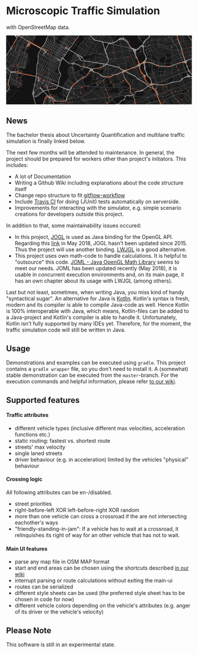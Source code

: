 # Microscopic Traffic Simulation
with OpenStreetMap data.

![Teaser: New York](resources/teaser.png "Teaser: New York")

## News
The bachelor thesis about Uncertainty Quantification and multilane traffic simulation is finally linked below.

The next few months will be attended to maintenance.
In general, the project should be prepared for workers other than project's initiators.
This includes:
- A lot of Documentation
- Writing a Github Wiki including explanations about the code structure itself
- Change repo structure to fit [gitflow-workflow](https://www.atlassian.com/git/tutorials/comparing-workflows/gitflow-workflow)
- Include [Travis CI](https://travis-ci.org) for doing (JUnit) tests automatically on serverside.
- Improvements for interacting with the simulator, e.g. simple scenario creations for developers outside this project.

In addition to that, some maintainability issues occured:
- In this project, [JOGL](http://jogamp.org/jogl/www/) is used as Java binding for the OpenGL API.
Regarding this [link](http://jogamp.org/deployment/archive/rc/) in May 2018, JOGL hasn't been updated since 2015.
Thus the project will use another binding.
[LWJGL](https://www.lwjgl.org) is a good alternative.
- This project uses own math-code to handle calculations.
It is helpful to "outsource" this code.
[JOML - Java OpenGL Math Library](https://github.com/JOML-CI/JOML) seems to meet our needs.
JOML has been updated recently (May 2018), it is usable in concurrent execution environments and, on its main page, it has an own chapter about its usage with LWJGL (among others).

Last but not least, sometimes, when writing Java, you miss kind of handy "syntactical sugar".
An alternative for Java is [Kotlin](https://kotlinlang.org).
Kotlin's syntax is fresh, modern and its compiler is able to compile Java-code as well.
Hence Kotlin is 100% interoperable with Java, which means, Kotlin-files can be added to a Java-project and Kotlin's compiler is able to handle it.
Unfortunately, Kotlin isn't fully supported by many IDEs yet.
Therefore, for the moment, the traffic simulation code will still be written in Java.


## Usage
Demonstrations and examples can be executed using `gradle`.
This project contains a `gradle wrapper` file, so you don't need to install it.
A (somewhat) stable demonstration can be executed from the `master`-branch.
For the execution commands and helpful information, please refer [to our wiki](https://github.com/sgs-us/microtrafficsim/wiki/Usage#setup-demonstration-and-examples).


## Supported features
#### Traffic attributes
* different vehicle types (inclusive different max velocities,
acceleration functions etc.)
* static routing: fastest vs. shortest route
* streets' max velocity
* single laned streets
* driver behaviour (e.g. in acceleration) limited by the vehicles
"physical" behaviour

#### Crossing logic
All following attributes can be en-/disabled.
* street priorities
* right-before-left XOR left-before-right XOR random
* more than one vehicle can cross a crossroad if the are not
intersecting eachother's ways
* "friendly-standing-in-jam": If a vehicle has to wait at a crossroad,
it relinquishes its right of way for an other vehicle that has not to
wait.

#### Main UI features
* parse any map file in OSM MAP format
* start and end areas can be chosen using the shortcuts described
[in our wiki](https://github.com/sgs-us/microtrafficsim/wiki/Usage#controls)
* interrupt parsing or route calculations without exiting the main-ui
* routes can be serialized
* different style sheets can be used (the preferred style sheet has to
be chosen in code for now)
* different vehicle colors depending on the vehicle's attributes (e.g.
anger of its driver or the vehicle's velocity)


## Please Note
This software is still in an experimental state.
